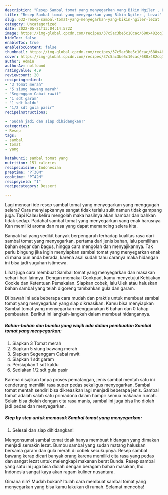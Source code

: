 ```yaml
---
description: "Resep Sambal tomat yang menyegarkan yang Bikin Ngiler , Lezat"
title: "Resep Sambal tomat yang menyegarkan yang Bikin Ngiler , Lezat"
slug: 632-resep-sambal-tomat-yang-menyegarkan-yang-bikin-ngiler-lezat
category: Uncategorized
date: 2022-05-21T13:04:14.572Z
image: https://img-global.cpcdn.com/recipes/37c5ac3be5c10cac/680x482cq70/sambal-tomat-yang-menyegarkan-foto-resep-utama.jpg
hideToc: false
enableToc: true
enableTocContent: false
thumbnail: https://img-global.cpcdn.com/recipes/37c5ac3be5c10cac/680x482cq70/sambal-tomat-yang-menyegarkan-foto-resep-utama.jpg
cover: https://img-global.cpcdn.com/recipes/37c5ac3be5c10cac/680x482cq70/sambal-tomat-yang-menyegarkan-foto-resep-utama.jpg
author: Admin
authorAv: notfound
ratingvalue: 4.9
reviewcount: 20
recipeingredient:
- "3 Tomat merah"
- "5 siung bawang merah"
- "Segenggam Cabai rawit"
- "1 sdt garam"
- "1 sdt kaldu"
- "1/2 sdt gula pasir"
recipeinstructions:

- "Sudah jadi dan siap dihidangkan!"
categories:
- Resep
tags:
- sambal
- tomat
- yang

katakunci: sambal tomat yang 
nutrition: 151 calories
recipecuisine: Indonesian
preptime: "PT30M"
cooktime: "PT42M"
recipeyield: "1"
recipecategory: Dessert

---
```



Lagi mencari ide resep sambal tomat yang menyegarkan yang menggugah selera? Cara menyiapkannya sangat tidak terlalu sulit namun tidak gampang juga. Tapi Kalau keliru mengolah maka hasilnya akan hambar dan bahkan tidak sedap. Padahal sambal tomat yang menyegarkan yang enak harusnya Kan memiliki aroma dan rasa yang dapat memancing selera kita.


Banyak hal yang sedikit banyak berpengaruh terhadap kualitas rasa dari sambal tomat yang menyegarkan, pertama dari jenis bahan, lalu pemilihan bahan segar dan bagus, hingga cara mengolah dan menyajikannya. Tak perlu bingung jika ingin menyiapkan sambal tomat yang menyegarkan enak di mana pun anda berada, karena asal sudah tahu caranya maka hidangan ini bisa jadi suguhan istimewa.

Lihat juga cara membuat Sambal tomat yang menyegarkan dan masakan sehari-hari lainnya. Dengan memakai Cookpad, kamu menyetujui Kebijakan Cookie dan Ketentuan Pemakaian. Siapkan cobek, lalu Ulek atau haluskan bahan sambal yang telah digoreng tambahkan gula dan garam.


Di bawah ini ada beberapa cara mudah dan praktis untuk membuat sambal tomat yang menyegarkan yang siap dikreasikan. Kamu bisa menyiapkan Sambal tomat yang menyegarkan menggunakan 6 bahan dan 0 tahap pembuatan. Berikut ini langkah-langkah dalam membuat hidangannya.

<!--inarticleads1-->

##### Bahan-bahan dan bumbu yang wajib ada dalam pembuatan Sambal tomat yang menyegarkan:

1. Siapkan 3 Tomat merah
1. Siapkan 5 siung bawang merah
1. Siapkan Segenggam Cabai rawit
1. Siapkan 1 sdt garam
1. Persiapkan 1 sdt kaldu
1. Sediakan 1/2 sdt gula pasir


Karena disajikan tanpa proses pematangan, jenis sambal mentah satu ini cenderung memiliki rasa super pedas sekaligus menyegarkan. Sambal tomat mentah sendiri bisa dikreasikan lagi menjadi beberapa jenis. Sambal tomat adalah salah satu primadona dalam hampir semua makanan rumah. Selain bisa diolah dengan cita rasa manis, sambal ini juga bisa lho diolah jadi pedas dan menyegarkan. 

<!--inarticleads2-->

##### Step by step untuk memasak Sambal tomat yang menyegarkan:


1. Selesai dan siap dihidangkan!

Mengonsumsi sambal tomat tidak hanya membuat hidangan yang dimakan menjadi semakin lezat. Bumbu sambal yang sudah matang haluskan bersama garam dan gula merah di cobek secukupnya. Resep sambal bawang kerap dicari banyak orang karena memiliki cita rasa yang pedas dan sangat lezat untuk melengkapi makanan berat Bunda. Resep sambal yang satu ini juga bisa diolah dengan beragam bahan masakan, lho. Indonesia sangat kaya akan ragam kuliner nusantara. 

Gimana nih? Mudah bukan? Itulah cara membuat sambal tomat yang menyegarkan yang bisa kamu lakukan di rumah. Selamat mencoba!
